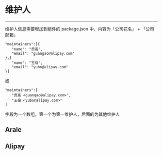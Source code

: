 # 维护人

--------------



维护人信息需要增加到组件的 package.json 中，内容为「公司花名」 + 「公司邮箱」

```
"maintainers":[{
   "name": "贯高",
   "email": "guangao@alipay.com"
},{
   "name": "玉伯",
   "email": "yubo@alipay.com"
}]
```

或

```
"maintainers":[
   "贯高 <guangao@alipay.com>",
   "玉伯 <yubo@alipay.com>"
]
```

字段为一个数组，第一个为第一维护人，后面的为其他维护人


## Arale

<div id="container-arale"></div>

## Alipay

<style>
#doc-wrapper, table {width: 100%}

table .people {
    width: 120px;
}
</style>

<div id="container-alipay"></div>

<script type="text/javascript" src="https://a.alipayobjects.com/alipay/apww/1.2.0/apww.js"></script>
<script type="text/javascript">
seajs.config({
  alias: {
    arale: 'http://spmjs.org/repository/arale/?define',
    alipay: 'http://yuan.alipay.im/repository/alipay/?define',
    apww: 'alipay/apww/1.2.0/apww'
  }
});
seajs.use(['$', 'apww'], function($, apww) {
  seajs.use('arale', function(arale) {
    createTable(arale, '#container-arale', "http://aralejs.org/");
    apww.init({
      trigger:'.J-apww',
      classPrefix: 'ui-ww-static'
    });
  });

  seajs.use('alipay', function(alipay) {
    createTable(alipay, '#container-alipay', "http://arale.alipay.im/alipay/");
    apww.init({
      trigger:'.J-apww',
      classPrefix: 'ui-ww-small'
    });
  });

  function createTable(data, container, dest) {
    var table = $('<table><tr><th class="name" >组件名</th><th class="people">第一维护人</th><th class="people">其他维护人</th></tr></table>')
    for (var i in data) {
      var item = data[i];
      var name = item.name;
      var maintainers = item.maintainers;
      var first = maintainers && maintainers.length ? showMaintainer(maintainers[0]) : '';
      var other = maintainers && maintainers.length > 1 ? showMaintainer(maintainers.slice(1)) : ''
      $('<tr><td><a href="' + dest + name + '/">' + name + '</a></td><td>' + first + '</td><td>' + other + '</td></tr>').appendTo(table);
    }
    table.appendTo(container);
  }
  var re = /^\s*(.*?)\s+<(\w+([-+.]\w+)*@\w+([-.]\w+)*\.\w+([-.]\w+)*)>\s*$/;
  function showMaintainer(maintainers) {
    if (Object.prototype.toString.call(maintainers) === '[object Array]') {
      var r = [];
      for(var i in maintainers) {
        r.push(showMaintainer(maintainers[i]));
      }
      return r.length ? r.join('<br>') : '';
    } else {
      var name, email;
      if (Object.prototype.toString.call(maintainers) === '[object Object]') {
        name = maintainers.name || '';
        email = maintainers.email || '';
      } else {
        var m = maintainers.match(re);
        if (m) {
          name = m[1];
          email = m[2];
        } else {
          name = email = '';
        }
      }
      return '<a href="mailto:' + email + '">' + name + '</a> ' +
        '<a class="J-apww" href="" data-account="' + name + '"></a>'
    }
  } 
});
</script>